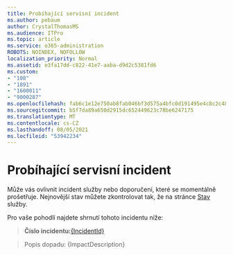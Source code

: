 ```yaml
---
title: Probíhající servisní incident
ms.author: pebaum
author: CrystalThomasMS
ms.audience: ITPro
ms.topic: article
ms.service: o365-administration
ROBOTS: NOINDEX, NOFOLLOW
localization_priority: Normal
ms.assetid: e3fa17dd-c822-41e7-aaba-d9d2c5381fd6
ms.custom:
- "108"
- "1891"
- "1600011"
- "9000287"
ms.openlocfilehash: fab6c1e12e750ab8fab046bf3d575a4bfc0d191495e4c8c2c48698dd98106aa4
ms.sourcegitcommit: b5f7da89a650d2915dc652449623c78be6247175
ms.translationtype: MT
ms.contentlocale: cs-CZ
ms.lasthandoff: 08/05/2021
ms.locfileid: "53942234"
---
```

# <a name="service-incident-in-progress"></a>Probíhající servisní incident

Může vás ovlivnit incident služby nebo doporučení, které se momentálně prošetřuje. Nejnovější stav můžete zkontrolovat tak, že na stránce [Stav](https://admin.microsoft.com/adminportal/home#/servicehealth) služby.
  
Pro vaše pohodlí najdete shrnutí tohoto incidentu níže:
  
> **Číslo incidentu:**[{IncidentId}](https://admin.microsoft.com/adminportal/home#/servicehealth)
    
> Popis dopadu: {ImpactDescription}
